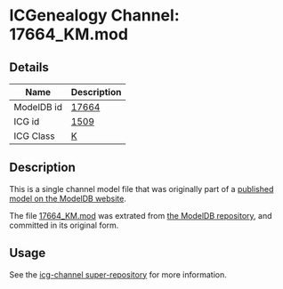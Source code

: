 # ICGenealogy Channel: 17664\_KM.mod

## Details

Name | Description
---- | -----------
ModelDB id | [17664](http://senselab.med.yale.edu/ModelDB/ShowModel.cshtml?model=17664)
ICG id | [1509](http://icg.neurotheory.ox.ac.uk/channels/1/1509)
ICG Class | [K](http://icg.neurotheory.ox.ac.uk/channels/1)

## Description

This is a single channel model file that was originally part of a [published model on the ModelDB website](http://senselab.med.yale.edu/mModelDB/ShowModel.cshtml?model=17664).

The file [17664\_KM.mod](17664_KM.mod) was extrated from [the ModelDB repository](http://senselab.med.yale.edu/ModelDB/ShowModel.cshtml?model=17664), and committed in its original form.

## Usage

See the [icg-channel super-repository](https://github.com/icgenealogy/icg-channels) for more information.